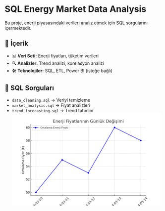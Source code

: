 # SQL Energy Market Data Analysis
Bu proje, enerji piyasasındaki verileri analiz etmek için SQL sorgularını içermektedir.

## 📂 İçerik
- 📊 **Veri Seti:** Enerji fiyatları, tüketim verileri
- 🔍 **Analizler:** Trend analizi, korelasyon analizi
- 🛠 **Teknolojiler:** SQL, ETL, Power BI (isteğe bağlı)

## 📌 SQL Sorguları
- `data_cleaning.sql` → Veriyi temizleme
- `market_analysis.sql` → Fiyat analizleri
- `trend_forecasting.sql` → Trend tahmini
![Enerji Analizi Grafiği](grafik.png)
